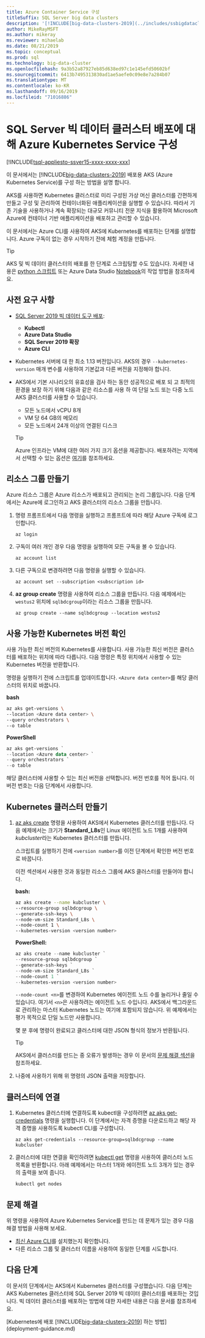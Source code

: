 ```yaml
---
title: Azure Container Service 구성
titleSuffix: SQL Server big data clusters
description: '[!INCLUDE[big-data-clusters-2019](../includes/ssbigdataclusters-ver15.md)] 배포용 AKS (Azure Kubernetes Service)를 구성 하는 방법에 대해 알아봅니다.'
author: MikeRayMSFT
ms.author: mikeray
ms.reviewer: mihaelab
ms.date: 08/21/2019
ms.topic: conceptual
ms.prod: sql
ms.technology: big-data-cluster
ms.openlocfilehash: 9a3b52a87927eb85d638ed97c1e145efd50602bf
ms.sourcegitcommit: 6413b7495313830ad1ae5aefe0c09e8e7a284b07
ms.translationtype: MT
ms.contentlocale: ko-KR
ms.lasthandoff: 09/16/2019
ms.locfileid: "71016886"
---
```

# <a name="configure-azure-kubernetes-service-for-sql-server-big-data-cluster-deployments"></a>SQL Server 빅 데이터 클러스터 배포에 대해 Azure Kubernetes Service 구성

[!INCLUDE[tsql-appliesto-ssver15-xxxx-xxxx-xxx](../includes/tsql-appliesto-ssver15-xxxx-xxxx-xxx.md)]

이 문서에서는 [!INCLUDE[big-data-clusters-2019](../includes/ssbigdataclusters-ver15.md)] 배포용 AKS (Azure Kubernetes Service)를 구성 하는 방법을 설명 합니다.

AKS를 사용하면 Kubernetes 클러스터로 미리 구성된 가상 머신 클러스터를 간편하게 만들고 구성 및 관리하여 컨테이너화된 애플리케이션을 실행할 수 있습니다. 따라서 기존 기술을 사용하거나 계속 확장되는 대규모 커뮤니티 전문 지식을 활용하여 Microsoft Azure에 컨테이너 기반 애플리케이션을 배포하고 관리할 수 있습니다.

이 문서에서는 Azure CLI를 사용하여 AKS에 Kubernetes를 배포하는 단계를 설명합니다. Azure 구독이 없는 경우 시작하기 전에 체험 계정을 만듭니다.

> [!TIP]
> AKS 및 빅 데이터 클러스터의 배포를 한 단계로 스크립팅할 수도 있습니다. 자세한 내용은 [python 스크립트](quickstart-big-data-cluster-deploy.md) 또는 Azure Data Studio [Notebook](deploy-notebooks.md)의 작업 방법을 참조하세요.

## <a name="prerequisites"></a>사전 요구 사항

- [SQL Server 2019 빅 데이터 도구 배포](deploy-big-data-tools.md):
   - **Kubectl**
   - **Azure Data Studio**
   - **SQL Server 2019 확장**
   - **Azure CLI**

- Kubernetes 서버에 대 한 최소 1.13 버전입니다. AKS의 경우 `--kubernetes-version` 매개 변수를 사용하여 기본값과 다른 버전을 지정해야 합니다.

- AKS에서 기본 시나리오의 유효성을 검사 하는 동안 성공적으로 배포 되 고 최적의 환경을 보장 하기 위해 다음과 같은 리소스를 사용 하 여 단일 노드 또는 다중 노드 AKS 클러스터를 사용할 수 있습니다.
   - 모든 노드에서 vCPU 8개
   - VM 당 64 GB의 메모리
   - 모든 노드에서 24개 이상의 연결된 디스크

   > [!TIP]
   > Azure 인프라는 VM에 대한 여러 가지 크기 옵션을 제공합니다. 배포하려는 지역에서 선택할 수 있는 옵션은 [여기](https://docs.microsoft.com/azure/virtual-machines/windows/sizes)를 참조하세요.

## <a name="create-a-resource-group"></a>리소스 그룹 만들기

Azure 리소스 그룹은 Azure 리소스가 배포되고 관리되는 논리 그룹입니다. 다음 단계에서는 Azure에 로그인하고 AKS 클러스터의 리소스 그룹을 만듭니다.

1. 명령 프롬프트에서 다음 명령을 실행하고 프롬프트에 따라 해당 Azure 구독에 로그인합니다.

    ```azurecli
    az login
    ```

1. 구독이 여러 개인 경우 다음 명령을 실행하여 모든 구독을 볼 수 있습니다.

   ```azurecli
   az account list
   ```

1. 다른 구독으로 변경하려면 다음 명령을 실행할 수 있습니다.

   ```azurecli
   az account set --subscription <subscription id>
   ```

1. **az group create** 명령을 사용하여 리소스 그룹을 만듭니다. 다음 예제에서는 `westus2` 위치에 `sqlbdcgroup`이라는 리소스 그룹을 만듭니다.

   ```azurecli
   az group create --name sqlbdcgroup --location westus2
   ```

## <a name="verify-available-kubernetes-versions"></a>사용 가능한 Kubernetes 버전 확인

사용 가능한 최신 버전의 Kubernetes를 사용합니다. 사용 가능한 최신 버전은 클러스터를 배포하는 위치에 따라 다릅니다. 다음 명령은 특정 위치에서 사용할 수 있는 Kubernetes 버전을 반환합니다.

명령을 실행하기 전에 스크립트를 업데이트합니다. `<Azure data center>`를 해당 클러스터의 위치로 바꿉니다.

   **bash**

   ```bash
   az aks get-versions \
   --location <Azure data center> \
   --query orchestrators \
   --o table
   ```

   **PowerShell**

   ```powershell
   az aks get-versions `
   --location <Azure data center> `
   --query orchestrators `
   --o table
   ```

해당 클러스터에 사용할 수 있는 최신 버전을 선택합니다. 버전 번호를 적어 둡니다. 이 버전 번호는 다음 단계에서 사용합니다.

## <a name="create-a-kubernetes-cluster"></a>Kubernetes 클러스터 만들기

1. [az aks create](https://docs.microsoft.com/cli/azure/aks) 명령을 사용하여 AKS에서 Kubernetes 클러스터를 만듭니다. 다음 예제에서는 크기가 **Standard_L8s**인 Linux 에이전트 노드 1개를 사용하여 *kubcluster*라는 Kubernetes 클러스터를 만듭니다.

   스크립트를 실행하기 전에 `<version number>`를 이전 단계에서 확인한 버전 번호로 바꿉니다.

   이전 섹션에서 사용한 것과 동일한 리소스 그룹에 AKS 클러스터를 만들어야 합니다.

   **bash:**

   ```bash
   az aks create --name kubcluster \
   --resource-group sqlbdcgroup \
   --generate-ssh-keys \
   --node-vm-size Standard_L8s \
   --node-count 1 \
   --kubernetes-version <version number>
   ```

   **PowerShell:**

   ```powershell
   az aks create --name kubcluster `
   --resource-group sqlbdcgroup `
   --generate-ssh-keys `
   --node-vm-size Standard_L8s `
   --node-count 1 `
   --kubernetes-version <version number>
   ```

   `--node-count <n>`를 변경하여 Kubernetes 에이전트 노드 수를 늘리거나 줄일 수 있습니다. 여기서 `<n>`은 사용하려는 에이전트 노드 수입니다. AKS에서 백그라운드로 관리하는 마스터 Kubernetes 노드는 여기에 포함되지 않습니다. 위 예제에서는 평가 목적으로 단일 노드만 사용합니다.

   몇 분 후에 명령이 완료되고 클러스터에 대한 JSON 형식의 정보가 반환됩니다.

   > [!TIP]
   > AKS에서 클러스터를 만드는 중 오류가 발생하는 경우 이 문서의 [문제 해결 섹션](#troubleshoot)을 참조하세요.

1. 나중에 사용하기 위해 위 명령의 JSON 출력을 저장합니다.

## <a name="connect-to-the-cluster"></a>클러스터에 연결

1. Kubernetes 클러스터에 연결하도록 kubectl을 구성하려면 [az aks get-credentials](https://docs.microsoft.com/cli/azure/aks?view=azure-cli-latest#az-aks-get-credentials) 명령을 실행합니다. 이 단계에서는 자격 증명을 다운로드하고 해당 자격 증명을 사용하도록 kubectl CLI를 구성합니다.

   ```azurecli
   az aks get-credentials --resource-group=sqlbdcgroup --name kubcluster
   ```

1. 클러스터에 대한 연결을 확인하려면 [kubectl get](https://kubernetes.io/docs/reference/generated/kubectl/kubectl-commands) 명령을 사용하여 클러스터 노드 목록을 반환합니다.  아래 예제에서는 마스터 1개와 에이전트 노드 3개가 있는 경우의 출력을 보여 줍니다.

   ```bash
   kubectl get nodes
   ```

## <a id="troubleshoot"></a> 문제 해결

위 명령을 사용하여 Azure Kubernetes Service를 만드는 데 문제가 있는 경우 다음 해결 방법을 사용해 보세요.

- [최신 Azure CLI](https://docs.microsoft.com/cli/azure/install-azure-cli?view=azure-cli-latest)를 설치했는지 확인합니다.
- 다른 리소스 그룹 및 클러스터 이름을 사용하여 동일한 단계를 시도합니다.

## <a name="next-steps"></a>다음 단계

이 문서의 단계에서는 AKS에서 Kubernetes 클러스터를 구성했습니다. 다음 단계는 AKS Kubernetes 클러스터에 SQL Server 2019 빅 데이터 클러스터를 배포하는 것입니다. 빅 데이터 클러스터를 배포하는 방법에 대한 자세한 내용은 다음 문서를 참조하세요.

[Kubernetes에 배포 [!INCLUDE[big-data-clusters-2019](../includes/ssbigdataclusters-ss-nover.md)] 하는 방법](deployment-guidance.md)
